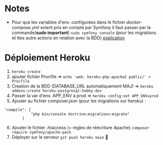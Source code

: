 # Notes

- Pour que les variables d'env. configurées dans le fichier *docker-compose.yml* soient pris en compte par Symfony il faut passer par la commande(**sudo important**) `sudo symfony console` (pour les migrations et ttes autre actions en relation avec la BDD) [explication](https://symfonycasts.com/screencast/symfony-doctrine/console#play)

# Déploiement Heroku

1. `heroku create`
2. ajouter fichier Procfile => `echo 'web: heroku-php-apache2 public/' > Procfile`
3. Creation de la BDD (DATABASE_URL automatiquement MAJ) => `heroku addons:create heroku-postgresql:hobby-dev` 
4. Passer la var d'env. APP_ENV à prod => `heroku config:set APP_ENV=prod`
5. Ajouter au fichier composer.json (pour les migrations sur heroku) : 
```
"compile": [
            "php bin/console doctrine:migrations:migrate"
        ]
```
6. Ajouter le fichier .htaccess (= règles de réécriture Apache) `composer require symfony/apache-pack`
7. Déployer sur le serveur `git push heroku main` :tada: